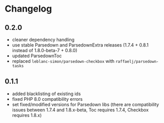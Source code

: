 # Changelog

## 0.2.0

* cleaner dependency handling
* use stable Parsedown and ParsedownExtra releases (1.7.4 + 0.8.1 instead of 1.8.0-beta-7 + 0.8.0)
* updated ParsedownToc
* replaced `leblanc-simon/parsedown-checkbox` with `raffaelj/parsedown-tasks`

## 0.1.1

* added blacklisting of existing ids
* fixed PHP 8.0 compatibility errors
* set fixed/modified versions for Parsedown libs (there are compatibility issues between 1.7.4 and 1.8.x-beta, Toc requires 1.7.4, Checkbox requires 1.8.x)
